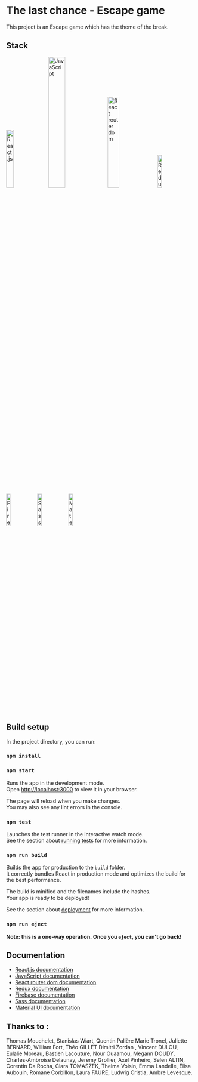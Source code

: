 # The last chance - Escape game 

This project is an Escape game which has the theme of the break. 

## Stack
<div>
  <img src="https://upload.wikimedia.org/wikipedia/commons/thumb/a/a7/React-icon.svg/1280px-React-icon.svg.png" width="20%" alt="React.js"> &nbsp;
  <img src="https://www.startpage.com/av/proxy-image?piurl=https%3A%2F%2Fblog.savoirfairelinux.com%2Fen-ca%2Fwp-content%2Fuploads%2Fsites%2F2%2F2017%2F12%2Fjavascript.png&sp=1643743242T802fe1a53de4ed2492be0e2549655746c6a2dddc444550223f36f55b2f3aed9b" width="30%" alt="JavaScript">&nbsp;
  <img src="https://media.vlpt.us/images/smart5265988/post/be8f062c-71f1-4d86-874d-8e15a13346e5/image.png" width="25%" alt="React router dom">&nbsp;
  <img src="https://www.startpage.com/av/proxy-image?piurl=https%3A%2F%2Fseeklogo.com%2Fimages%2FR%2Fredux-logo-9CA6836C12-seeklogo.com.png&sp=1643743058T14b4541a0c3c40d318e3d779d5bd6b43c9092e7077bfd2d99073349c20165536" width="15%" alt="Redux">&nbsp;
  <img src="https://www.startpage.com/av/proxy-image?piurl=https%3A%2F%2Favatars.githubusercontent.com%2Fu%2F1335026%3Fs%3D280%26v%3D4&sp=1643743094T161d2a79594b1f0ce6b6383fbb8a4938161f6ec0d303459e9ec1451af0a7875c" width="15%" alt="Firebase">&nbsp;
  <img src="https://upload.wikimedia.org/wikipedia/commons/thumb/9/96/Sass_Logo_Color.svg/1200px-Sass_Logo_Color.svg.png" width="15%" alt="Sass">&nbsp;
  <img src="https://www.startpage.com/av/proxy-image?piurl=https%3A%2F%2Fmui.com%2Fstatic%2Flogo.png&sp=1643743151T12faa588c3bb7a616efc3b83f48814e314743be4f2e2b4cd68afeab75ba7492e" width="15%" alt="Material UI">&nbsp;
</div>

## Build setup 

In the project directory, you can run:

### `npm install`

### `npm start`

Runs the app in the development mode.\
Open [http://localhost:3000](http://localhost:3000) to view it in your browser.

The page will reload when you make changes.\
You may also see any lint errors in the console.

### `npm test`

Launches the test runner in the interactive watch mode.\
See the section about [running tests](https://facebook.github.io/create-react-app/docs/running-tests) for more information.

### `npm run build`

Builds the app for production to the `build` folder.\
It correctly bundles React in production mode and optimizes the build for the best performance.

The build is minified and the filenames include the hashes.\
Your app is ready to be deployed!

See the section about [deployment](https://facebook.github.io/create-react-app/docs/deployment) for more information.

### `npm run eject`

**Note: this is a one-way operation. Once you `eject`, you can't go back!**

## Documentation 
- [ React.js documentation](https://en.reactjs.org/)
- [ JavaScript documentation](https://devdocs.io/javascript/)
- [ React router dom documentation](https://v5.reactrouter.com/)
- [ Redux documentation](https://redux.js.org/)
- [ Firebase documentation](https://firebase.google.com/docs)
- [ Sass documentation](https://sass-lang.com/)
- [ Material UI documentation](https://v4.mui.com/)


## Thanks to : 

Thomas Mouchelet, Stanislas Wiart, Quentin Palière Marie Tronel, Juliette BERNARD, William Fort, Théo GILLET Dimitri Zordan , Vincent DULOU, Eulalie Moreau, Bastien Lacouture, Nour Ouaamou, Megann DOUDY, Charles-Ambroise Delaunay, Jeremy Grollier, Axel Pinheiro, Selen ALTIN, Corentin Da Rocha, Clara TOMASZEK, Thelma Voisin, Emma Landelle, Elisa Aubouin, Romane Corbillon, Laura FAURE, Ludwig Cristia, Ambre Levesque.
